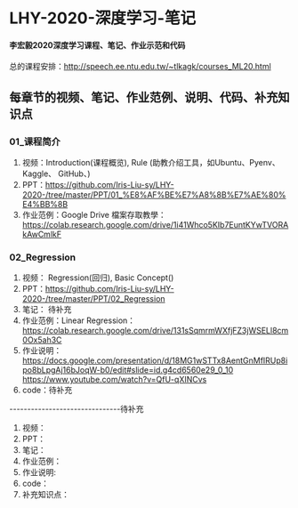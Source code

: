 # LHY-2020-深度学习-笔记
#### 李宏毅2020深度学习课程、笔记、作业示范和代码

总的课程安排：http://speech.ee.ntu.edu.tw/~tlkagk/courses_ML20.html

## 每章节的视频、笔记、作业范例、说明、代码、补充知识点

### 01_课程简介
1. 视频：Introduction(课程概览), Rule (助教介绍工具，如Ubuntu、Pyenv、Kaggle、 GitHub、)
2. PPT：https://github.com/Iris-Liu-sy/LHY-2020-/tree/master/PPT/01_%E8%AF%BE%E7%A8%8B%E7%AE%80%E4%BB%8B
3. 作业范例：Google Drive 檔案存取教學：https://colab.research.google.com/drive/1i41Whco5KIb7EuntKYwTVORAkAwCmlkF


### 02_Regression
1. 视频： Regression(回归), Basic Concept()
2. PPT：https://github.com/Iris-Liu-sy/LHY-2020-/tree/master/PPT/02_Regression
3. 笔记： 待补充
4. 作业范例：Linear Regression：https://colab.research.google.com/drive/131sSqmrmWXfjFZ3jWSELl8cm0Ox5ah3C
5. 作业说明：https://docs.google.com/presentation/d/18MG1wSTTx8AentGnMfIRUp8ipo8bLpgAj16bJoqW-b0/edit#slide=id.g4cd6560e29_0_10
             https://www.youtube.com/watch?v=QfU-qXINCvs
6. code：待补充

















-------------------------------待补充
1. 视频：
2. PPT：
3. 笔记： 
4. 作业范例：
5. 作业说明:
6. code：
7. 补充知识点：